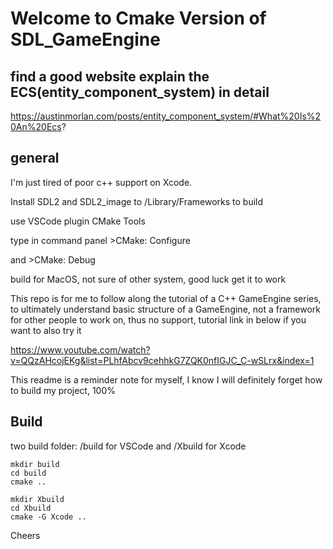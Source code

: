 # Welcome to Cmake Version of SDL_GameEngine

## find a good website explain the ECS(entity_component_system) in detail

https://austinmorlan.com/posts/entity_component_system/#What%20Is%20An%20Ecs?

## general

I'm just tired of poor c++ support on Xcode.

Install SDL2 and SDL2_image to /Library/Frameworks to build

use VSCode plugin CMake Tools

type in command panel >CMake: Configure

and >CMake: Debug

build for MacOS, not sure of other system, good luck get it to work

This repo is for me to follow along the tutorial of a C++ GameEngine series, to ultimately understand basic structure of a GameEngine, not a framework for other people to work on, thus no support, tutorial link in below if you want to also try it

https://www.youtube.com/watch?v=QQzAHcojEKg&list=PLhfAbcv9cehhkG7ZQK0nfIGJC_C-wSLrx&index=1

This readme is a reminder note for myself, I know I will definitely forget how to build my project, 100%

## Build

two build folder: /build for VSCode and /Xbuild for Xcode

```
mkdir build
cd build
cmake ..
```
```
mkdir Xbuild
cd Xbuild
cmake -G Xcode ..
```

Cheers
